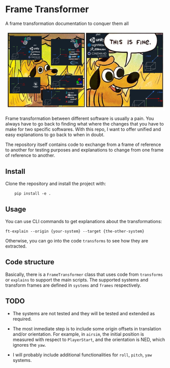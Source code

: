 # Frame Transformer
A frame transformation documentation to conquer them all

<p align="center">
    <!-- pypi-strip -->
    <picture>
    <!-- /pypi-strip -->
    <img alt="frame-transformer" src="./resources/frame_transformer_teaser.png" width="500">
    <!-- pypi-strip -->
    </picture>
    <!-- /pypi-strip -->
</p>


Frame transformation between different software is usually a pain.
You always have to go back to finding what where the changes that you have to
make for two specific softwares. With this repo, I want to offer
unified and easy explanations to go back to when in doubt.

The repository itself contains code to exchange from a frame of reference to another
for testing purposes and explanations to change from one frame of reference to another.

## Install

Clone the repository and install the project with:

```
    pip install -e .
```

## Usage

You can use CLI commands to get explanations about the transformations:

```
ft-explain --origin {your-system} --target {the-other-system} 
```

Otherwise, you can go into the code `transforms` to see how they are extracted.

## Code structure

Basically, there is a `FrameTransformer` class that uses code from `transforms` or `explains` to support the main scripts.
The supported systems and transform frames are defined in `systems` and `frames` respectively.

## TODO

- The systems are not tested and they will be tested and extended as required.

- The most inmediate step is to include some origin offsets in translation and/or orientation.
For example, in `airsim`, the initial position is measured with respect to `PlayerStart`, and
the orientation is NED, which ignores the `yaw`.

- I will probably include additional functionalities for `roll`, `pitch`, `yaw` systems.